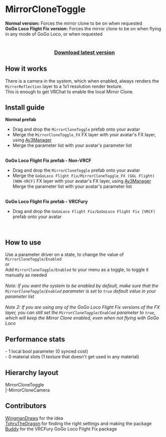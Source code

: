 # MirrorCloneToggle
<b>Normal version:</b> Forces the mirror clone to be on when requested<br>
<b>GoGo Loco Flight Fix version:</b> Forces the mirror clone to be on when flying in any mode of GoGo Loco, or when requested
<br><br>
<h3 align="center">
 
  [Download latest version](https://github.com/fkrisi11/MirrorCloneToggle/releases/latest)
</h3>

<h2>How it works</h2>

There is a camera in the system, which when enabled, always renders the `MirrorReflection` layer to a 1x1 resolution render texture.<br>
This is enough to get VRChat to enable the local Mirror Clone.

<h2>Install guide</h2>
<b>Normal prefab</b><br>

- Drag and drop the `MirrorCloneToggle` prefab onto your avatar
- Merge the `MirrorCloneToggle_FX` FX layer with your avatar's FX layer, using [Av3Manager](https://github.com/VRLabs/Avatars-3.0-Manager)
- Merge the parameter list with your avatar's parameter list
<br>
<b>GoGo Loco Flight Fix prefab - Non-VRCF</b>

- Drag and drop the `MirrorCloneToggle` prefab onto your avatar
- Merge the `GoGoLoco Flight Fix/MirrorCloneToggle_FX (GGL Flight) [NON-VRCF]` FX layer with your avatar's FX layer, using [Av3Manager](https://github.com/VRLabs/Avatars-3.0-Manager)
Merge the parameter list with your avatar's parameter list
<br>
<b>GoGo Loco Flight Fix prefab - VRCFury</b><br>

- Drag and drop the `GoGoLoco Flight Fix/GoGoLoco Flight Fix [VRCF]` prefab onto your avatar
<br>

<h2>How to use</h2>

Use a parameter driver on a state, to change the value of `MirrorCloneToggle/Enabled`<br>
or<br>
Add `MirrorCloneToggle/Enabled` to your menu as a toggle, to toggle it manually as needed
<br><br>
<i>Note: If you want the system to be enabled by default, make sure that the `MirrorCloneToggle/Enabled` parameter is set to `true` default value in your parameter list</i><br>
<br>
<i>Note 2: If you are using any of the GoGo Loco Flight Fix versions of the FX layer, you can still set the `MirrorCloneToggle/Enabled` parameter to `true`, which will keep the Mirror Clone enabled, even when not flying with GoGo Loco</i>

<h2>Performance stats</h2>
- 1 local bool parameter (0 synced cost)<br>
- 0 material slots (1 texture that doesn't get used in any material)

<h2>Hierarchy layout</h2>
MirrorCloneToggle<br>
|-MirrorCloneCamera

<h2>Contributors</h2>

[WingmanDraws](https://www.twitch.tv/wingmandraws) for the idea<br>
[TohruTheDragon](https://github.com/fkrisi11) for finding the right settings and making the package<br>
[Buddy](https://buddyworks.wtf/) for the VRCFury GoGo Loco Flight Fix package
